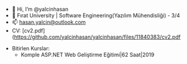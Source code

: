 - 👋 Hi, I’m @yalcinhasan
- 🌱  Fırat University | Software Engineering(Yazılım Mühendisliği) - 3/4
- 📫  hasan.yalcin@outlook.com
- CV: [cv2.pdf](https://github.com/yalcinhasan/yalcinhasan/files/11840383/cv2.pdf
* Bitirlen Kurslar: 
  - Komple ASP.NET Web Geliştirme Eğitimi|62 Saat|2019


<!---
yalcinhasan/yalcinhasan is a ✨ special ✨ repository because its `README.md` (this file) appears on your GitHub profile.
You can click the Preview link to take a look at your changes.
--->
